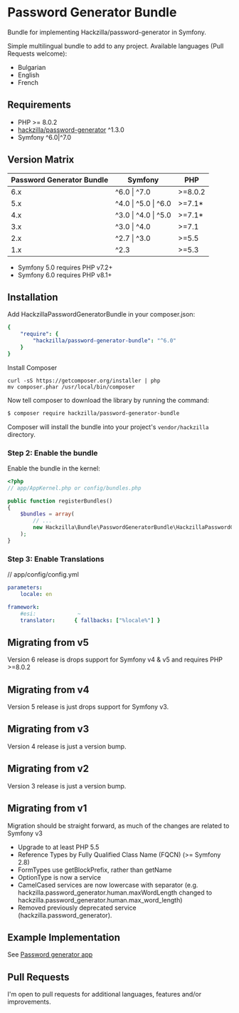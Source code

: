 Password Generator Bundle
=========================

Bundle for implementing Hackzilla/password-generator in Symfony.

Simple multilingual bundle to add to any project. Available languages (Pull Requests welcome):

* Bulgarian
* English
* French

Requirements
------------

* PHP >= 8.0.2
* [hackzilla/password-generator](https://github.com/hackzilla/password-generator) ^1.3.0
* Symfony ^6.0|^7.0


Version Matrix
--------------

| Password Generator Bundle | Symfony                      | PHP     |
|---------------------------|------------------------------|---------|
| 6.x                       | ^6.0 &#124; ^7.0             | >=8.0.2 |
| 5.x                       | ^4.0 &#124; ^5.0 &#124; ^6.0 | >=7.1*  |
| 4.x                       | ^3.0 &#124; ^4.0 &#124; ^5.0 | >=7.1*  |
| 3.x                       | ^3.0 &#124; ^4.0             | >=7.1   |
| 2.x                       | ^2.7 &#124; ^3.0             | >=5.5   |
| 1.x                       | ^2.3                         | >=5.3   |

* Symfony 5.0 requires PHP v7.2+
* Symfony 6.0 requires PHP v8.1+

Installation
------------

Add HackzillaPasswordGeneratorBundle in your composer.json:

```yaml
{
    "require": {
        "hackzilla/password-generator-bundle": "^6.0"
    }
}
```

Install Composer

```
curl -sS https://getcomposer.org/installer | php
mv composer.phar /usr/local/bin/composer
```

Now tell composer to download the library by running the command:

``` bash
$ composer require hackzilla/password-generator-bundle
```

Composer will install the bundle into your project's `vendor/hackzilla` directory.

### Step 2: Enable the bundle

Enable the bundle in the kernel:

``` php
<?php
// app/AppKernel.php or config/bundles.php

public function registerBundles()
{
    $bundles = array(
        // ...
        new Hackzilla\Bundle\PasswordGeneratorBundle\HackzillaPasswordGeneratorBundle(),
    );
}
```

### Step 3: Enable Translations

// app/config/config.yml
```yaml
parameters:
    locale: en

framework:
    #esi:             ~
    translator:      { fallbacks: ["%locale%"] }
```

Migrating from v5
-----------------

Version 6 release is drops support for Symfony v4 & v5 and requires PHP >=8.0.2

Migrating from v4
-----------------

Version 5 release is just drops support for Symfony v3.

Migrating from v3
-----------------

Version 4 release is just a version bump.

Migrating from v2
-----------------

Version 3 release is just a version bump.


Migrating from v1
-----------------

Migration should be straight forward, as much of the changes are related to Symfony v3

* Upgrade to at least PHP 5.5
* Reference Types by Fully Qualified Class Name (FQCN) (>= Symfony 2.8)
* FormTypes use getBlockPrefix, rather than getName
* OptionType is now a service
* CamelCased services are now lowercase with separator (e.g. hackzilla.password_generator.human.maxWordLength changed to hackzilla.password_generator.human.max_word_length)
* Removed previously deprecated service (hackzilla.password_generator).

Example Implementation
----------------------

See [Password generator app](https://github.com/hackzilla/password-generator-app)


Pull Requests
-------------

I'm open to pull requests for additional languages, features and/or improvements.
